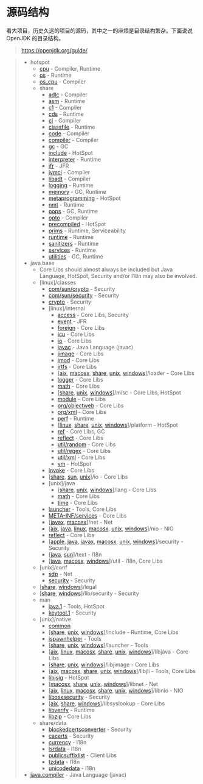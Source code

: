 # 源码结构

看大项目，历史久远的项目的源码，其中之一的麻烦是目录结构繁杂。下面说说 OpenJDK 的目录结构。

> https://openjdk.org/guide/

> - hotspot
>   - [cpu](https://github.com/openjdk/jdk/tree/master/src/hotspot/cpu) - Compiler, Runtime
>   - [os](https://github.com/openjdk/jdk/tree/master/src/hotspot/os) - Runtime
>   - [os_cpu](https://github.com/openjdk/jdk/tree/master/src/hotspot/os_cpu) - Compiler
>   - share
>     - [adlc](https://github.com/openjdk/jdk/tree/master/src/hotspot/share/adlc) - Compiler
>     - [asm](https://github.com/openjdk/jdk/tree/master/src/hotspot/share/asm) - Runtime
>     - [c1](https://github.com/openjdk/jdk/tree/master/src/hotspot/share/c1) - Compiler
>     - [cds](https://github.com/openjdk/jdk/tree/master/src/hotspot/share/cds) - Runtime
>     - [ci](https://github.com/openjdk/jdk/tree/master/src/hotspot/share/ci) - Compiler
>     - [classfile](https://github.com/openjdk/jdk/tree/master/src/hotspot/share/classfile) - Runtime
>     - [code](https://github.com/openjdk/jdk/tree/master/src/hotspot/share/code) - Compiler
>     - [compiler](https://github.com/openjdk/jdk/tree/master/src/hotspot/share/compiler) - Compiler
>     - [gc](https://github.com/openjdk/jdk/tree/master/src/hotspot/share/gc) - GC
>     - [include](https://github.com/openjdk/jdk/tree/master/src/hotspot/share/include) - HotSpot
>     - [interpreter](https://github.com/openjdk/jdk/tree/master/src/hotspot/share/interpreter) - Runtime
>     - [jfr](https://github.com/openjdk/jdk/tree/master/src/hotspot/share/jfr) - JFR
>     - [jvmci](https://github.com/openjdk/jdk/tree/master/src/hotspot/share/jvmci) - Compiler
>     - [libadt](https://github.com/openjdk/jdk/tree/master/src/hotspot/share/libadt) - Compiler
>     - [logging](https://github.com/openjdk/jdk/tree/master/src/hotspot/share/logging) - Runtime
>     - [memory](https://github.com/openjdk/jdk/tree/master/src/hotspot/share/memory) - GC, Runtime
>     - [metaprogramming](https://github.com/openjdk/jdk/tree/master/src/hotspot/share/metaprogramming) - HotSpot
>     - [nmt](https://github.com/openjdk/jdk/tree/master/src/hotspot/share/nmt) - Runtime
>     - [oops](https://github.com/openjdk/jdk/tree/master/src/hotspot/share/oops) - GC, Runtime
>     - [opto](https://github.com/openjdk/jdk/tree/master/src/hotspot/share/opto) - Compiler
>     - [precompiled](https://github.com/openjdk/jdk/tree/master/src/hotspot/share/precompiled) - HotSpot
>     - [prims](https://github.com/openjdk/jdk/tree/master/src/hotspot/share/prims) - Runtime, Serviceability
>     - [runtime](https://github.com/openjdk/jdk/tree/master/src/hotspot/share/runtime) - Runtime
>     - [sanitizers](https://github.com/openjdk/jdk/tree/master/src/hotspot/share/sanitizers) - Runtime
>     - [services](https://github.com/openjdk/jdk/tree/master/src/hotspot/share/services) - Runtime
>     - [utilities](https://github.com/openjdk/jdk/tree/master/src/hotspot/share/utilities) - GC, Runtime
> - java.base
>   - Core Libs should almost always be included but Java Language, HotSpot, Security and/or I18n may also be involved.
>   - [linux]/classes
>     - [com/sun/crypto](https://github.com/openjdk/jdk/tree/master/src/java.base/share/classes/com/sun/crypto) - Security
>     - [com/sun/security](https://github.com/openjdk/jdk/tree/master/src/java.base/share/classes/com/sun/security) - Security
>     - [crypto](https://github.com/openjdk/jdk/tree/master/src/java.base/share/classes/javax/crypto) - Security
>     - [linux]/internal
>       - [access](https://github.com/openjdk/jdk/tree/master/src/java.base/share/classes/jdk/internal/access) - Core Libs, Security
>       - [event](https://github.com/openjdk/jdk/tree/master/src/java.base/share/classes/jdk/internal/event) - JFR
>       - [foreign](https://github.com/openjdk/jdk/tree/master/src/java.base/share/classes/jdk/internal/foreign) - Core Libs
>       - [icu](https://github.com/openjdk/jdk/tree/master/src/java.base/share/classes/jdk/internal/icu) - Core Libs
>       - [io](https://github.com/openjdk/jdk/tree/master/src/java.base/share/classes/jdk/internal/io) - Core Libs
>       - [javac](https://github.com/openjdk/jdk/tree/master/src/java.base/share/classes/jdk/internal/javac) - Java Language (javac)
>       - [jimage](https://github.com/openjdk/jdk/tree/master/src/java.base/share/classes/jdk/internal/jimage) - Core Libs
>       - [jmod](https://github.com/openjdk/jdk/tree/master/src/java.base/share/classes/jdk/internal/jmod) - Core Libs
>       - [jrtfs](https://github.com/openjdk/jdk/tree/master/src/java.base/share/classes/jdk/internal/jrtfs) - Core Libs
>       - [[aix](https://github.com/openjdk/jdk/tree/master/java.base/aix/classes/jdk/internal/loader), [macosx](https://github.com/openjdk/jdk/tree/master/java.base/macosx/classes/jdk/internal/loader), [share](https://github.com/openjdk/jdk/tree/master/java.base/share/classes/jdk/internal/loader), [unix](https://github.com/openjdk/jdk/tree/master/java.base/unix/classes/jdk/internal/loader), [windows](https://github.com/openjdk/jdk/tree/master/java.base/windows/classes/jdk/internal/loader)]/loader - Core Libs
>       - [logger](https://github.com/openjdk/jdk/tree/master/src/java.base/share/classes/jdk/internal/logger) - Core Libs
>       - [math](https://github.com/openjdk/jdk/tree/master/src/java.base/share/classes/jdk/internal/math) - Core Libs
>       - [[share](https://github.com/openjdk/jdk/tree/master/java.base/share/classes/jdk/internal/misc), [unix](https://github.com/openjdk/jdk/tree/master/java.base/unix/classes/jdk/internal/misc), [windows](https://github.com/openjdk/jdk/tree/master/java.base/windows/classes/jdk/internal/misc)]/misc - Core Libs, HotSpot
>       - [module](https://github.com/openjdk/jdk/tree/master/src/java.base/share/classes/jdk/internal/module) - Core Libs
>       - [org/objectweb](https://github.com/openjdk/jdk/tree/master/src/java.base/share/classes/jdk/internal/org/objectweb) - Core Libs
>       - [org/xml](https://github.com/openjdk/jdk/tree/master/src/java.base/share/classes/jdk/internal/org/xml) - Core Libs
>       - [perf](https://github.com/openjdk/jdk/tree/master/src/java.base/share/classes/jdk/internal/perf) - Runtime
>       - [[linux](https://github.com/openjdk/jdk/tree/master/java.base/linux/classes/jdk/internal/platform), [share](https://github.com/openjdk/jdk/tree/master/java.base/share/classes/jdk/internal/platform), [unix](https://github.com/openjdk/jdk/tree/master/java.base/unix/classes/jdk/internal/platform), [windows](https://github.com/openjdk/jdk/tree/master/java.base/windows/classes/jdk/internal/platform)]/platform - HotSpot
>       - [ref](https://github.com/openjdk/jdk/tree/master/src/java.base/share/classes/jdk/internal/ref) - Core Libs, GC
>       - [reflect](https://github.com/openjdk/jdk/tree/master/src/java.base/share/classes/jdk/internal/reflect) - Core Libs
>       - [util/random](https://github.com/openjdk/jdk/tree/master/src/java.base/share/classes/jdk/internal/util/random) - Core Libs
>       - [util/regex](https://github.com/openjdk/jdk/tree/master/src/java.base/share/classes/jdk/internal/util/regex) - Core Libs
>       - [util/xml](https://github.com/openjdk/jdk/tree/master/src/java.base/share/classes/jdk/internal/util/xml) - Core Libs
>       - [vm](https://github.com/openjdk/jdk/tree/master/src/java.base/share/classes/jdk/internal/vm) - HotSpot
>     - [invoke](https://github.com/openjdk/jdk/tree/master/src/java.base/share/classes/sun/invoke) - Core Libs
>     - [[share](https://github.com/openjdk/jdk/tree/master/java.base/share/classes/java/io), [sun](https://github.com/openjdk/jdk/tree/master/java.base/windows/classes/sun/io), [unix](https://github.com/openjdk/jdk/tree/master/java.base/unix/classes/java/io)]/io - Core Libs
>     - [unix]/java
>       - [[share](https://github.com/openjdk/jdk/tree/master/java.base/share/classes/java/lang), [unix](https://github.com/openjdk/jdk/tree/master/java.base/unix/classes/java/lang), [windows](https://github.com/openjdk/jdk/tree/master/java.base/windows/classes/java/lang)]/lang - Core Libs
>       - [math](https://github.com/openjdk/jdk/tree/master/src/java.base/share/classes/java/math) - Core Libs
>       - [time](https://github.com/openjdk/jdk/tree/master/src/java.base/share/classes/java/time) - Core Libs
>     - [launcher](https://github.com/openjdk/jdk/tree/master/src/java.base/share/classes/sun/launcher) - Tools, Core Libs
>     - [META-INF/services](https://github.com/openjdk/jdk/tree/master/src/java.base/share/classes/META-INF/services) - Core Libs
>     - [[javax](https://github.com/openjdk/jdk/tree/master/java.base/share/classes/javax/net), [macosx](https://github.com/openjdk/jdk/tree/master/java.base/macosx/classes/java/net)]/net - Net
>     - [[aix](https://github.com/openjdk/jdk/tree/master/java.base/aix/classes/sun/nio), [java](https://github.com/openjdk/jdk/tree/master/java.base/share/classes/java/nio), [linux](https://github.com/openjdk/jdk/tree/master/java.base/linux/classes/sun/nio), [macosx](https://github.com/openjdk/jdk/tree/master/java.base/macosx/classes/sun/nio), [unix](https://github.com/openjdk/jdk/tree/master/java.base/unix/classes/sun/nio), [windows](https://github.com/openjdk/jdk/tree/master/java.base/windows/classes/sun/nio)]/nio - NIO
>     - [reflect](https://github.com/openjdk/jdk/tree/master/src/java.base/share/classes/sun/reflect) - Core Libs
>     - [[apple](https://github.com/openjdk/jdk/tree/master/java.base/macosx/classes/apple/security), [java](https://github.com/openjdk/jdk/tree/master/java.base/share/classes/java/security), [javax](https://github.com/openjdk/jdk/tree/master/java.base/share/classes/javax/security), [macosx](https://github.com/openjdk/jdk/tree/master/java.base/macosx/classes/apple/security), [unix](https://github.com/openjdk/jdk/tree/master/java.base/unix/classes/sun/security), [windows](https://github.com/openjdk/jdk/tree/master/java.base/windows/classes/sun/security)]/security - Security
>     - [[java](https://github.com/openjdk/jdk/tree/master/java.base/share/classes/java/text), [sun](https://github.com/openjdk/jdk/tree/master/java.base/share/classes/sun/text)]/text - I18n
>     - [[java](https://github.com/openjdk/jdk/tree/master/java.base/share/classes/java/util), [macosx](https://github.com/openjdk/jdk/tree/master/java.base/macosx/classes/sun/util), [windows](https://github.com/openjdk/jdk/tree/master/java.base/windows/classes/sun/util)]/util - I18n, Core Libs
>   - [unix]/conf
>     - [sdp](https://github.com/openjdk/jdk/tree/master/src/java.base/unix/conf/sdp) - Net
>     - [security](https://github.com/openjdk/jdk/tree/master/src/java.base/share/conf/security) - Security
>   - [[share](https://github.com/openjdk/jdk/tree/master/java.base/share/legal), [windows](https://github.com/openjdk/jdk/tree/master/java.base/windows/legal)]/legal
>   - [[share](https://github.com/openjdk/jdk/tree/master/java.base/share/lib/security), [windows](https://github.com/openjdk/jdk/tree/master/java.base/windows/lib/security)]/lib/security - Security
>   - man
>     - [java.1](https://github.com/openjdk/jdk/tree/master/src/src/java.base/share/man/java.1) - Tools, HotSpot
>     - [keytool.1](https://github.com/openjdk/jdk/tree/master/src/src/java.base/share/man/keytool.1) - Security
>   - [unix]/native
>     - [common](https://github.com/openjdk/jdk/tree/master/src/java.base/windows/native/common)
>     - [[share](https://github.com/openjdk/jdk/tree/master/java.base/share/native/include), [unix](https://github.com/openjdk/jdk/tree/master/java.base/unix/native/include), [windows](https://github.com/openjdk/jdk/tree/master/java.base/windows/native/include)]/include - Runtime, Core Libs
>     - [jspawnhelper](https://github.com/openjdk/jdk/tree/master/src/java.base/unix/native/jspawnhelper) - Tools
>     - [[share](https://github.com/openjdk/jdk/tree/master/java.base/share/native/launcher), [unix](https://github.com/openjdk/jdk/tree/master/java.base/unix/native/launcher), [windows](https://github.com/openjdk/jdk/tree/master/java.base/windows/native/launcher)]/launcher - Tools
>     - [[aix](https://github.com/openjdk/jdk/tree/master/java.base/aix/native/libjava), [linux](https://github.com/openjdk/jdk/tree/master/java.base/linux/native/libjava), [macosx](https://github.com/openjdk/jdk/tree/master/java.base/macosx/native/libjava), [share](https://github.com/openjdk/jdk/tree/master/java.base/share/native/libjava), [unix](https://github.com/openjdk/jdk/tree/master/java.base/unix/native/libjava), [windows](https://github.com/openjdk/jdk/tree/master/java.base/windows/native/libjava)]/libjava - Core Libs
>     - [[share](https://github.com/openjdk/jdk/tree/master/java.base/share/native/libjimage), [unix](https://github.com/openjdk/jdk/tree/master/java.base/unix/native/libjimage), [windows](https://github.com/openjdk/jdk/tree/master/java.base/windows/native/libjimage)]/libjimage - Core Libs
>     - [[aix](https://github.com/openjdk/jdk/tree/master/java.base/aix/native/libjli), [macosx](https://github.com/openjdk/jdk/tree/master/java.base/macosx/native/libjli), [share](https://github.com/openjdk/jdk/tree/master/java.base/share/native/libjli), [unix](https://github.com/openjdk/jdk/tree/master/java.base/unix/native/libjli), [windows](https://github.com/openjdk/jdk/tree/master/java.base/windows/native/libjli)]/libjli - Tools, Core Libs
>     - [libjsig](https://github.com/openjdk/jdk/tree/master/src/java.base/unix/native/libjsig) - HotSpot
>     - [[macosx](https://github.com/openjdk/jdk/tree/master/java.base/macosx/native/libnet), [share](https://github.com/openjdk/jdk/tree/master/java.base/share/native/libnet), [unix](https://github.com/openjdk/jdk/tree/master/java.base/unix/native/libnet), [windows](https://github.com/openjdk/jdk/tree/master/java.base/windows/native/libnet)]/libnet - Net
>     - [[aix](https://github.com/openjdk/jdk/tree/master/java.base/aix/native/libnio), [linux](https://github.com/openjdk/jdk/tree/master/java.base/linux/native/libnio), [macosx](https://github.com/openjdk/jdk/tree/master/java.base/macosx/native/libnio), [share](https://github.com/openjdk/jdk/tree/master/java.base/share/native/libnio), [unix](https://github.com/openjdk/jdk/tree/master/java.base/unix/native/libnio), [windows](https://github.com/openjdk/jdk/tree/master/java.base/windows/native/libnio)]/libnio - NIO
>     - [libosxsecurity](https://github.com/openjdk/jdk/tree/master/src/java.base/macosx/native/libosxsecurity) - Security
>     - [[aix](https://github.com/openjdk/jdk/tree/master/java.base/aix/native/libsyslookup), [share](https://github.com/openjdk/jdk/tree/master/java.base/share/native/libsyslookup), [windows](https://github.com/openjdk/jdk/tree/master/java.base/windows/native/libsyslookup)]/libsyslookup - Core Libs
>     - [libverify](https://github.com/openjdk/jdk/tree/master/src/java.base/share/native/libverify) - Runtime
>     - [libzip](https://github.com/openjdk/jdk/tree/master/src/java.base/share/native/libzip) - Core Libs
>   - share/data
>     - [blockedcertsconverter](https://github.com/openjdk/jdk/tree/master/src/java.base/share/data/blockedcertsconverter) - Security
>     - [cacerts](https://github.com/openjdk/jdk/tree/master/src/java.base/share/data/cacerts) - Security
>     - [currency](https://github.com/openjdk/jdk/tree/master/src/java.base/share/data/currency) - I18n
>     - [lsrdata](https://github.com/openjdk/jdk/tree/master/src/java.base/share/data/lsrdata) - I18n
>     - [publicsuffixlist](https://github.com/openjdk/jdk/tree/master/src/java.base/share/data/publicsuffixlist) - Client Libs
>     - [tzdata](https://github.com/openjdk/jdk/tree/master/src/java.base/share/data/tzdata) - I18n
>     - [unicodedata](https://github.com/openjdk/jdk/tree/master/src/java.base/share/data/unicodedata) - I18n
> - [java.compiler](https://github.com/openjdk/jdk/tree/master/src/java.compiler) - Java Language (javac)









